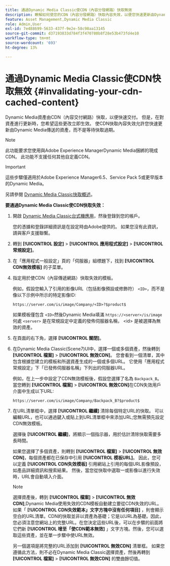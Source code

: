 ```yaml
---
title: 通過Dynamic Media Classic使CDN（內容分發網路）快取無效
description: 瞭解如何使您的CDN（內容分發網路）快取內容失效，以便您快速更新由Dynamic Media分發的資產，而不是等待快取過期。
feature: Asset Management,Dynamic Media Classic
role: Admin,User
exl-id: 7e488699-5633-437f-9e2e-58c98aa13145
source-git-commit: d37193833d784f3f470780b8f28e53b473fd4e10
workflow-type: tm+mt
source-wordcount: '693'
ht-degree: 13%

---
```


# 通過Dynamic Media Classic使CDN快取無效 {#invalidating-your-cdn-cached-content}

Dynamic Media資產由CDN（內容交付網路）快取，以便快速交付。 但是，在對資產進行更新時，您希望這些更改立即生效。 使CDN快取內容失效允許您快速更新由Dynamic Media傳送的資產，而不是等待快取過期。

>[!NOTE]
>
>此功能要求您使用與Adobe Experience ManagerDynamic Media捆綁的現成CDN。 此功能不支援任何其他自定義CDN。

>[!IMPORTANT]
>
>這些步驟僅適用於Adobe Experience Manager6.5、Service Pack 5或更早版本的Dynamic Media。 <!-- If you are using Dynamic Media in AEM as a Cloud Service, [use the new steps found here](/help/assets/invalidate-cdn-cache-dynamic-media.md). -->

另請參閱 [Dynamic Media Classic快取概述](https://helpx.adobe.com/experience-manager/scene7/kb/base/caching-questions/scene7-caching-overview.html)。

**要通過Dynamic Media Classic使CDN快取失效：**

1. 開啟 [Dynamic Media Classic台式機應用](https://experienceleague.adobe.com/docs/dynamic-media-classic/using/getting-started/signing-out.html#getting-started)，然後登錄到您的帳戶。

   您的憑據和登錄詳細資訊是在設定時由Adobe提供的。 如果您沒有此資訊，請與客戶支援聯繫。

1. 轉到 **[!UICONTROL 設定]** > **[!UICONTROL 應用程式設定]** > **[!UICONTROL 常規設定]**。
1. 在「應用程式一般設定」頁的「伺服器」組標題下，找到 **[!UICONTROL CDN無效模板]** 的子菜單。

1. 指定用於使CDN（內容傳遞網路）快取失效的模板。

   例如，假設您輸入了引用的影像URL（包括影像預設或修飾符） `<ID>`，而不是像以下示例中所示的特定影像ID:

   `https://server.com/is/image/Company/<ID>?$product$`

   如果模板僅包含 `<ID>`然後Dynamic Media填滿 `https://<server>/is/image` 何處 `<server>` 是在常規設定中定義的發佈伺服器名稱， &lt;id> 是被選擇為無效的資產。

1. 在頁面的右下角，選擇 **[!UICONTROL 關閉]**。
1. 在Dynamic Media Classic(Scene7)UI中，選擇一個或多個資產，然後轉到 **[!UICONTROL 檔案]** > **[!UICONTROL 無效CDN]**。 您會看到一個清單，其中包含根據您建立的模板和所選資產生成的一個或多個URL。 它使用「應用程式常規設定」下「已發佈伺服器名稱」下列出的伺服器URL。

   例如，在上一步中設定了CDN無效模板後，假設您選擇了名為 `Backpack_B`。 當您轉到 **[!UICONTROL 檔案]** > **[!UICONTROL 無效CDN]**&#x200B;在CDN失效用戶介面中生成以下URL:

   `https://server.com/is/image/Company/Backpack_B?$product$`

1. 在URL清單框中，選擇 **[!UICONTROL 繼續]** 清除每個特定URL的快取。 可以編輯URL，也可以通過鍵入或貼上到URL清單框中來添加URL;您無需預先設定CDN無效模板。

   選擇後 **[!UICONTROL 繼續]**，將顯示一個指示器，用於估計清除快取需要多長時間。

   如果您選擇了多個資產，則轉到 **[!UICONTROL 檔案]** > **[!UICONTROL 無效CDN]**，每個資產都在已保存中引用 **[!UICONTROL 模板URL]**。 因此，您可以定義 **[!UICONTROL CDN失效模板]** 引用網站上引用的每個URL影像預設，如產品詳細資訊和搜索結果。 然後，當您從快取中選取一或影像以進行失效時，URL會自動填入介面。

   >[!NOTE]
   >
   >選擇資產後，轉到 **[!UICONTROL 檔案]** > **[!UICONTROL 無效CDN]**,Dynamic Media使用失效的CDN模板自動建立要從CDN失效的URL。 如果「 **[!UICONTROL CDN失效範本」文字方塊中沒有任何項目]** ，則會顯示空白的URL清單。CDN的快取並非以資產為基礎；它是以URL為基礎。因此，您必須注意您網站上的完整URL。在您決定這些URL後，可以在步驟的前面將它們新 **[!UICONTROL 增至「使CDN範本無效]** 」文字方塊。然後，您可以選取這些資產，並在單一步驟中使URL無效。
   >
   >另一個選項是將完整的URL添加到 **[!UICONTROL 無效CDN]** 清單框。 如果您遵循此方法，則不必在Dynamic Media Classic選擇資產，然後再轉到 **[!UICONTROL 檔案]** > **[!UICONTROL 無效CDN]** 的雙曲餘切值。

